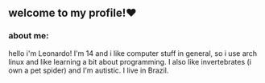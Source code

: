 ## welcome to my profile!❤️

### about me:
hello i'm Leonardo! I'm 14 and i like computer stuff in general, so i use arch linux and like learning a bit about programming. I also like invertebrates (i own a pet spider) and I'm autistic. I live in Brazil.
